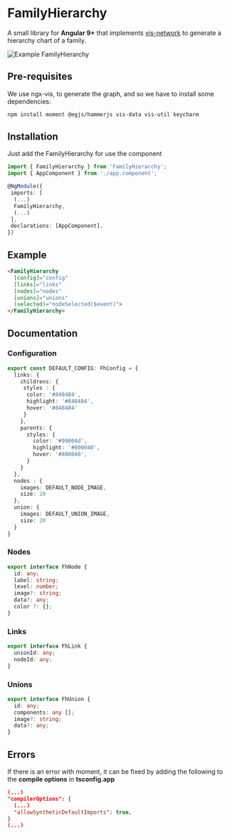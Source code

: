 # FamilyHierarchy

A small library for **Angular 9+** that implements [vis-network](https://github.com/visjs/vis-network) to generate a hierarchy chart of a family.

![Example FamilyHierarchy](https://i.imgur.com/f54rxiV.png)

## Pre-requisites

We use ngx-vis, to generate the graph, and so we have to install some dependencies: 

```bash
npm install moment @egjs/hammerjs vis-data vis-util keycharm
```

## Installation

Just add the FamilyHierarchy for use the component

```typescript
import { FamilyHierarchy } from 'FamilyHierarchy';
import { AppComponent } from './app.component';

@NgModule({
 imports: [
  (...)
  FamilyHierarchy,
  (...)
 ],
 declarations: [AppComponent],
})
```

## Example

```html
<FamilyHierarchy
  [config]="config"
  [links]="links"
  [nodes]="nodes"
  [unions]="unions"
  (selected)="nodeSelected($event)">
</FamilyHierarchy>
```

## Documentation

### Configuration

```typescript
export const DEFAULT_CONFIG: FhConfig = {
  links: {
    childrens: {
     styles : {
      color: '#848484',
      highlight: '#848484',
      hover: '#848484'
     }
    },
    parents: {
      styles: {
        color: '#99004d',
        highlight: '#800040',
        hover: '#800040',
      }
    }
  },
  nodes : {
    images: DEFAULT_NODE_IMAGE,
    size: 20
  },
  union: {
    images: DEFAULT_UNION_IMAGE,
    size: 20
  }
}
```

### Nodes

```typescript
export interface FhNode {
  id: any;
  label: string;
  level: number;
  image?: string;
  data?: any;
  color ?: {};
}
```

### Links

```typescript
export interface FhLink {
  unionId: any;
  nodeId: any;
}
```

### Unions

```typescript
export interface FhUnion {
  id: any;
  components: any [];
  image?: string;
  data?: any;
}
```


## Errors

If there is an error with moment, it can be fixed by adding the following to the **compile options** in **tsconfig.app**

```json
(...)
"compilerOptions": {
  (...)
  "allowSyntheticDefaultImports": true,
}
(...)
```
